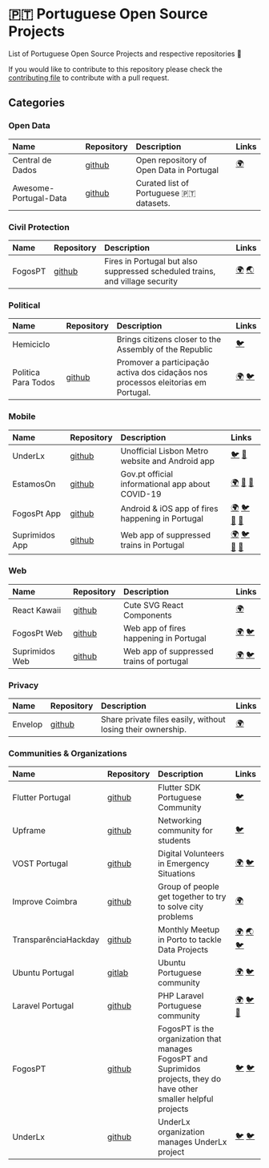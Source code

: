 # :portugal: Portuguese Open Source Projects

List of Portuguese Open Source Projects and respective repositories :hammer:

If you would like to contribute to this repository please check the [contributing file](CONTRIBUTING.md) to contribute with a pull request.

## Categories

### Open Data

| Name | Repository | Description | Links |
| :---------- | :---------- | :---------- | :---------- |
| Central de Dados | [github](https://github.com/centraldedados) | Open repository of Open Data in Portugal | [:earth_africa:](http://centraldedados.pt/) | 
| Awesome-Portugal-Data | [github](https://github.com/rgllm/awesome-portugal-data) | Curated list of Portuguese 🇵🇹 datasets.

### Civil Protection

| Name | Repository | Description | Links |
| :---------- | :---------- | :---------- | :---------- |
| FogosPT | [github](https://github.com/fogosPT/) | Fires in Portugal but also suppressed scheduled trains, and village security  | [:earth_africa:](https://fogos.pt/) [:earth_asia:](https://suprimidos.pt/) |

### Political

| Name | Repository | Description | Links |
| :---------- | :---------- | :---------- | :---------- |
| Hemiciclo |  | Brings citizens closer to the Assembly of the Republic | [:bird:](https://twitter.com/HemicicloPT) |
| Politica Para Todos | [github](https://github.com/Politica-Para-Todos) | Promover a participação activa dos cidaçãos nos processos eleitorias em Portugal. | [:earth_africa:](https://www.politicaparatodos.pt/) [:bird:](https://twitter.com/politicaparatds)|

### Mobile

| Name | Repository | Description | Links |
| :---------- | :---------- | :---------- | :---------- |
| UnderLx | [github](https://github.com/underlx) | Unofficial Lisbon Metro website and Android app | [:bird:](https://twitter.com/UnderLX) [:robot:](https://play.google.com/store/apps/details?id=im.tny.segvault.disturbances)
| EstamosOn | [github](https://github.com/vostpt/covid19-mobile) | Gov.pt official informational app about COVID-19  | [:earth_africa:](https://covid19estamoson.gov.pt/) [:robot:](https://play.google.com/store/apps/details?id=com.vost.covid19mobile) [:apple:](https://apps.apple.com/us/app/estamos-on-covid19/id1502916368) |
| FogosPt App | [github](https://github.com/FogosPT/fogosmobile) | Android & iOS app of fires happening in Portugal  | [:earth_africa:](https://fogos.pt/) [:bird:](https://twitter.com/fogospt) [:robot:](https://play.google.com/store/apps/details?id=com.tomahock.fogos) [:apple:](https://itunes.apple.com/us/app/fogos.pt/id1126944255) |
| Suprimidos App | [github](https://github.com/FogosPT/suprimidosmobile) | Web app of suppressed trains in Portugal  | [:earth_africa:](https://suprimidos.pt/) [:bird:](https://twitter.com/SuprimidosPT) [:robot:]( https://play.google.com/store/apps/details?id=com.tomahock.suprimidos) [:apple:](https://itunes.apple.com/us/app/suprimidos-pt/id1444680898?ls=1&mt=8) |

### Web

| Name | Repository | Description | Links |
| :---------- | :---------- | :---------- | :---------- |
| React Kawaii | [github](https://github.com/miukimiu/react-kawaii) | Cute SVG React Components | [:earth_africa:](https://react-kawaii.now.sh/)
| FogosPt Web | [github](https://github.com/FogosPT/fogospt) | Web app of fires happening in Portugal  | [:earth_africa:](https://fogos.pt/) [:bird:](https://twitter.com/fogospt) |
| Suprimidos Web | [github](https://github.com/FogosPT/suprimidos.pt) | Web app of suppressed trains of portugal  | [:earth_africa:](https://suprimidos.pt/) [:bird:](https://twitter.com/SuprimidosPT) |

### Privacy

| Name | Repository | Description | Links | 
| :---------- | :---------- | :---------- | :---------- |
| Envelop | [github](https://github.com/envelop-app) | Share private files easily, without losing their ownership. | [:earth_africa:](https://envelop.app/)

### Communities & Organizations

| Name | Repository | Description | Links |
| :---------- | :---------- | :---------- | :---------- |
| Flutter Portugal | [github](https://github.com/FlutterPortugal) | Flutter SDK Portuguese Community | [:bird:](https://twitter.com/FlutterPortugal) |
| Upframe | [github](https://github.com/upframe)|  Networking community for students | [:bird:](https://twitter.com/upframed) |  
| VOST Portugal | [github](https://github.com/vostpt/) | Digital Volunteers in Emergency Situations | [:earth_africa:](https://vost.pt) [:bird:](https://twitter.com/VOSTPT) |
| Improve Coimbra | [github](https://github.com/ImproveCoimbra) | Group of people get together to try to solve city problems | [:earth_africa:](https://improvecoimbra.org) |
| TransparênciaHackday | [github](https://github.com/transparenciahackday) | Monthly Meetup in Porto to tackle Data Projects | [:earth_africa:](https://datewithdata.pt/) [:earth_asia:](http://www.transparenciahackday.org/) [:bird:](https://twitter.com/thackdaypt) |
| Ubuntu Portugal | [gitlab](https://gitlab.com/ubuntu-pt) | Ubuntu Portuguese community| [:earth_africa:](https://ubuntu-pt.org/ ) [:bird:](https://twitter.com/ubuntuportugal) |
| Laravel Portugal | [github](https://github.com/laravel-portugal) | PHP Laravel Portuguese community | [:earth_africa:](https://www.laravel.pt/) [:bird:](https://twitter.com/LaravelPortugal) [:microphone:](https://laravelportugal.simplecast.com/)|
| FogosPT | [github](https://github.com/FogosPT) | FogosPT is the organization that manages FogosPT and Suprimidos projects, they do have other smaller helpful projects | [:bird:](https://twitter.com/fogospt) [:bird:](https://twitter.com/SuprimidosPT) |
| UnderLx | [github](https://github.com/underlx) | UnderLx organization manages UnderLx project | [:bird:](https://twitter.com/fogospt) [:bird:](https://twitter.com/SuprimidosPT) |


